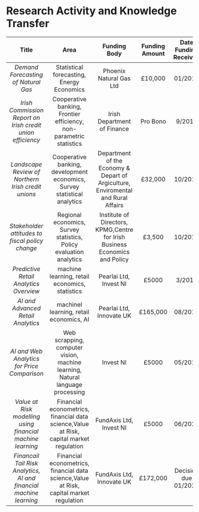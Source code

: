 # Research Activity and Knowledge Transfer



|**Title**|**Area**|**Funding Body**|**Funding Amount**|**Date Funding Received**|**Duration**|	
|:---:|:---:|:---:|:---:|:---:|:---:|
|*Demand Forecasting of Natural Gas*|Statistical forecasting, Energy Economics|Phoenix Natural Gas Ltd|£10,000|01/2014|18 months|
|*Irish Commission Report on Irish credit union efficiency*|Cooperative banking, Frontier efficiency, non-parametric statistics|Irish Department of Finance|Pro Bono|9/2015|6 months|
|*Landscape Review of Northern Irish credit unions*|Cooperative banking, development economics, Survey statistical analytics|Department of the Economy & Depart of Argiculture, Enviromental and Rural Affairs|£32,000|10/2016|2 years|
|*Stakeholder attitudes to fiscal policy change*|Regional economics, Survey statistics, Policy evaluation analytics|Institute of Directors, KPMG,Centre for Irish Business Economics and Policy|£3,500|10/2016|12 months|
|*Predictive Retail Analytics Overview*|machine learning, retail economics, statistics|Pearlai Ltd, Invest NI|£5000|3/2018|3 months|
|*AI and Advanced Retail Analytics*|machinel learning, retail economics, AI|Pearlai Ltd, Innovate UK|£165,000|08/2018|3 years|
|*AI and Web Analytics for Price Comparison*|Web scrapping, computer vision, machine learning, Natural language processing|Invest NI|£5000|05/2019|3 months|
|*Value at Risk modelling using financial machine learning*|Financial econometrics, financial data science,Value at Risk, capital market regulation|FundAxis Ltd, Invest NI|£5000|06/2021|3 months|
|*Financail Tail Risk Analytics, AI and financial machine learning*|Financial econometrics, financial data science,Value at Risk, capital market regulation|FundAxis Ltd, Innovate UK|£172,000|Decision due 01/2021|3 years| 

